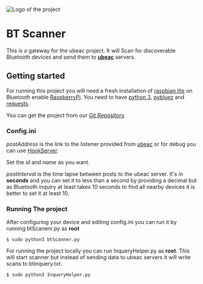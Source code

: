 ![Logo of the project](http://ui.ubeac.io/static/img/logo.svg)

# BT Scanner
This is a gateway for the ubeac project.
It will Scan for discoverable Bluetooth devices and send them to **[ubeac](http://ui.ubeac.io)** servers.

## Getting started
For running this project you will need a fresh installation of [raspbian lite](https://www.raspberrypi.org/downloads/raspbian/) on Bluetooth enable [RaspberryPi](https://www.raspberrypi.org/products/).
You need to have [python 3](https://www.python.org/), [pybluez](https://github.com/pybluez/pybluez) and [requests](http://docs.python-requests.org/en/master/).

You can get the project from our [Git Repository](https://github.com/ubeac/SBCGateway)

### Config.ini
*postAddress* is the link to the listener provided from [ubeac](http://ui.ubeac.io) or for debug you can use [HookServer](http://hook.ubeac.io).

Set the *id* and *name* as you want.

*postinterval* is the time lapse between posts to the ubeac server. It's in **seconds** and you can set it to less than a second by providing a decimal but as Bluetooth inquiry at least takes 10 seconds to find all nearby devices it is better to set it at least 10.

### Running The project

After configuring your device and editing config.ini you can run it by running btScanenr.py as **root**

```
$ sudo python3 btScanner.py
```

For running the project locally you can run InqueryHelper.py as **root**. This will start scanner but instead of sending data to ubeac servers it will write scans to btinquery.txt.

```
$ sudo python3 InqueryHelper.py
```
